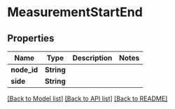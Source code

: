 # MeasurementStartEnd

## Properties

Name | Type | Description | Notes
------------ | ------------- | ------------- | -------------
**node_id** | **String** |  | 
**side** | **String** |  | 

[[Back to Model list]](../README.md#documentation-for-models) [[Back to API list]](../README.md#documentation-for-api-endpoints) [[Back to README]](../README.md)



